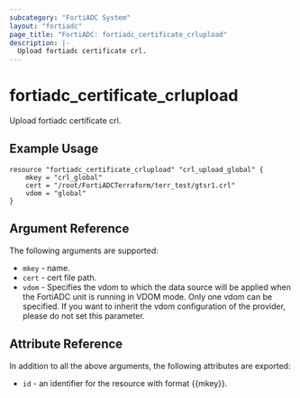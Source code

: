 ```yaml
---
subcategory: "FortiADC System"
layout: "fortiadc"
page_title: "FortiADC: fortiadc_certificate_crlupload"
description: |-
  Upload fortiadc certificate crl.
---
```


# fortiadc_certificate_crlupload
Upload fortiadc certificate crl.

## Example Usage
```hcl
resource "fortiadc_certificate_crlupload" "crl_upload_global" { 
    mkey = "crl_global"
    cert = "/root/FortiADCTerraform/terr_test/gtsr1.crl"
    vdom = "global"
}

```

## Argument Reference

The following arguments are supported:

* `mkey` - name.
* `cert` - cert file path.
* `vdom` - Specifies the vdom to which the data source will be applied when the FortiADC unit is running in VDOM mode. Only one vdom can be specified. If you want to inherit the vdom configuration of the provider, please do not set this parameter.

## Attribute Reference

In addition to all the above arguments, the following attributes are exported:
* `id` - an identifier for the resource with format {{mkey}}.

